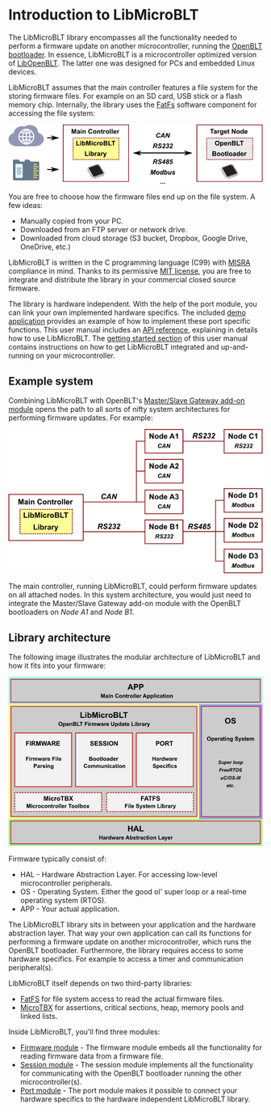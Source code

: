 # Introduction to LibMicroBLT

The LibMicroBLT library encompasses all the functionality needed to perform a firmware update on another microcontroller, running the [OpenBLT bootloader](https://www.feaser.com/openblt/doku.php). In essence, LibMicroBLT is a microcontroller optimized version of [LibOpenBLT](https://www.feaser.com/openblt/doku.php?id=manual:libopenblt). The latter one was designed for PCs and embedded Linux devices.

LibMicroBLT assumes that the main controller features a file system for the storing firmware files. For example on an SD card, USB stick or a flash memory chip. Internally, the library uses the [FatFs](http://elm-chan.org/fsw/ff/00index_e.html) software component for accessing the file system:



![](images/libmicroblt_architecture.png)

You are free to choose how the firmware files end up on the file system. A few ideas:

* Manually copied from your PC.
* Downloaded from an FTP server or network drive.
* Downloaded from cloud storage (S3 bucket, Dropbox, Google Drive, OneDrive, etc.)

LibMicroBLT is written in the C programming language (C99) with [MISRA](misra.md) compliance in mind. Thanks to its permissive [MIT license](license.md), you are free to integrate and distribute the library in your commercial closed source firmware. 

The library is hardware independent. With the help of the port module, you can link your own implemented hardware specifics. The included [demo application](demo.md) provides an example of how to implement these port specific functions. This user manual includes an [API reference](apiref.md), explaining in details how to use LibMicroBLT. The [getting started section](getting_started.md) of this user manual contains instructions on how to get LibMicroBLT integrated and up-and-running on your microcontroller.

## Example system

Combining LibMicroBLT with OpenBLT's [Master/Slave Gateway add-on module](https://www.feaser.com/en/addons.php#gateway) opens the path to all sorts of nifty system architectures for performing firmware updates. For example:

![](images/example_system_architecture.png)

The main controller, running LibMicroBLT, could perform firmware updates on all attached nodes. In this system architecture, you would just need to integrate the Master/Slave Gateway add-on module with the OpenBLT bootloaders on *Node A1* and *Node B1*.

## Library architecture

The following image illustrates the modular architecture of LibMicroBLT and how it fits into your firmware:

![](images/libmicroblt_modules.png)

Firmware typically consist of:

* HAL - Hardware Abstraction Layer. For accessing low-level microcontroller peripherals.
* OS - Operating System. Either the good ol' super loop or a real-time operating system (RTOS).
* APP - Your actual application.

The LibMicroBLT library sits in between your application and the hardware abstraction layer. That way your own application can call its functions for performing a firmware update on another microcontroller, which runs the OpenBLT bootloader. Furthermore, the library requires access to some hardware specifics. For example to access a timer and communication peripheral(s).

LibMicroBLT itself depends on two third-party libraries:

* [FatFS](http://elm-chan.org/fsw/ff/00index_e.html) for file system access to read the actual firmware files.
* [MicroTBX](https://github.com/feaser/microtbx) for assertions, critical sections, heap, memory pools and linked lists.

Inside LibMicroBLT, you'll find three modules:

* [Firmware module](apiref.md#firmware-module) - The firmware module embeds all the functionality for reading firmware data from a firmware file.
* [Session module](apiref.md#session-module) - The session module implements all the functionality for communicating  with the OpenBLT bootloader running the other microcontroller(s).
* [Port module](apiref.md#port-module) - The port module makes it possible to connect your hardware specifics to the hardware independent LibMicroBLT library.

